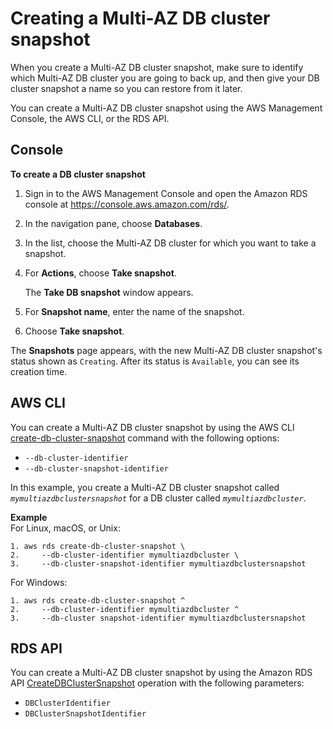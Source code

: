 # Creating a Multi\-AZ DB cluster snapshot<a name="USER_CreateMultiAZDBClusterSnapshot"></a>

When you create a Multi\-AZ DB cluster snapshot, make sure to identify which Multi\-AZ DB cluster you are going to back up, and then give your DB cluster snapshot a name so you can restore from it later\.

You can create a Multi\-AZ DB cluster snapshot using the AWS Management Console, the AWS CLI, or the RDS API\.

## Console<a name="USER_CreateMultiAZDBClusterSnapshot.CON"></a>

**To create a DB cluster snapshot**

1. Sign in to the AWS Management Console and open the Amazon RDS console at [https://console\.aws\.amazon\.com/rds/](https://console.aws.amazon.com/rds/)\.

1. In the navigation pane, choose **Databases**\.

1. In the list, choose the Multi\-AZ DB cluster for which you want to take a snapshot\.

1. For **Actions**, choose **Take snapshot**\.

   The **Take DB snapshot** window appears\.

1. For **Snapshot name**, enter the name of the snapshot\.

1. Choose **Take snapshot**\.

The **Snapshots** page appears, with the new Multi\-AZ DB cluster snapshot's status shown as `Creating`\. After its status is `Available`, you can see its creation time\.

## AWS CLI<a name="USER_CreateMultiAZDBClusterSnapshot.CLI"></a>

You can create a Multi\-AZ DB cluster snapshot by using the AWS CLI [ create\-db\-cluster\-snapshot](https://docs.aws.amazon.com/cli/latest/reference/rds/create-db-cluster-snapshot.html) command with the following options:
+ `--db-cluster-identifier`
+ `--db-cluster-snapshot-identifier`

In this example, you create a Multi\-AZ DB cluster snapshot called *`mymultiazdbclustersnapshot`* for a DB cluster called *`mymultiazdbcluster`*\.

**Example**  
For Linux, macOS, or Unix:  

```
1. aws rds create-db-cluster-snapshot \
2.     --db-cluster-identifier mymultiazdbcluster \
3.     --db-cluster-snapshot-identifier mymultiazdbclustersnapshot
```
For Windows:  

```
1. aws rds create-db-cluster-snapshot ^
2.     --db-cluster-identifier mymultiazdbcluster ^
3.     --db-cluster snapshot-identifier mymultiazdbclustersnapshot
```

## RDS API<a name="USER_CreateMultiAZDBClusterSnapshot.API"></a>

You can create a Multi\-AZ DB cluster snapshot by using the Amazon RDS API [CreateDBClusterSnapshot](https://docs.aws.amazon.com/AmazonRDS/latest/APIReference/API_CreateDBClusterSnapshot.html) operation with the following parameters:
+ `DBClusterIdentifier`
+ `DBClusterSnapshotIdentifier`